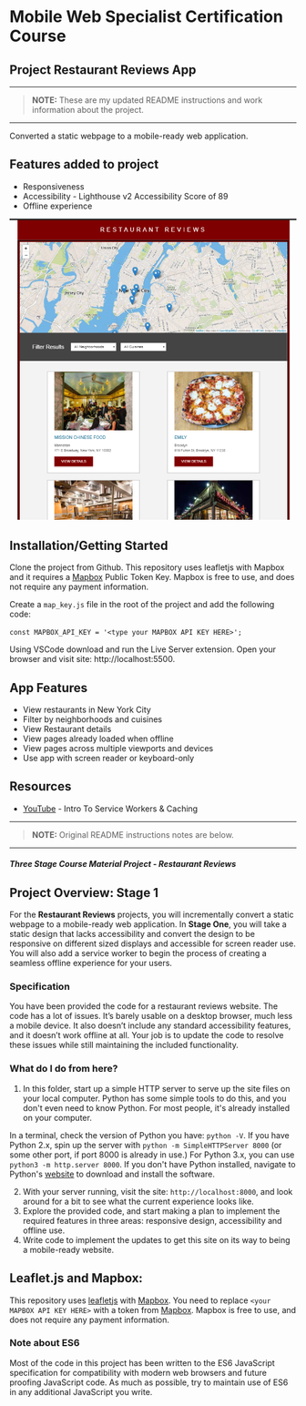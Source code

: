 # Mobile Web Specialist Certification Course

## Project Restaurant Reviews App

---
> **NOTE:** These are my updated README instructions and work information about the project.
---
Converted a static webpage to a mobile-ready web application.

## Features added to project

* Responsiveness
* Accessibility - Lighthouse v2 Accessibility Score of 89
* Offline experience

![Restaurant Reviews App Screenshot](RestaurantReviewsApp.png)

## Installation/Getting Started

Clone the project from Github. This repository uses leafletjs with Mapbox and it requires a [Mapbox](https://www.mapbox.com/) Public Token Key. Mapbox is free to use, and does not require any payment information.

Create a `map_key.js` file in the root of the project and add the following code:

`const MAPBOX_API_KEY = '<type your MAPBOX API KEY HERE>';`

Using VSCode download and run the Live Server extension. Open your browser and visit site: http://localhost:5500.

## App Features

* View restaurants in New York City
* Filter by neighborhoods and cuisines
* View Restaurant details
* View pages already loaded when offline
* View pages across multiple viewports and devices
* Use app with screen reader or keyboard-only

## Resources

* [YouTube](https://www.youtube.com/watch?v=ksXwaWHCW6k&t=0s&list=PLfYR7oYhwToYr0uQXVcs3Mifq_5lmtpkt&index=35) - Intro To Service Workers & Caching

---
> **NOTE:** Original README instructions notes are below.
---

#### _Three Stage Course Material Project - Restaurant Reviews_

## Project Overview: Stage 1

For the **Restaurant Reviews** projects, you will incrementally convert a static webpage to a mobile-ready web application. In **Stage One**, you will take a static design that lacks accessibility and convert the design to be responsive on different sized displays and accessible for screen reader use. You will also add a service worker to begin the process of creating a seamless offline experience for your users.

### Specification

You have been provided the code for a restaurant reviews website. The code has a lot of issues. It’s barely usable on a desktop browser, much less a mobile device. It also doesn’t include any standard accessibility features, and it doesn’t work offline at all. Your job is to update the code to resolve these issues while still maintaining the included functionality.

### What do I do from here?

1. In this folder, start up a simple HTTP server to serve up the site files on your local computer. Python has some simple tools to do this, and you don't even need to know Python. For most people, it's already installed on your computer.

In a terminal, check the version of Python you have: `python -V`. If you have Python 2.x, spin up the server with `python -m SimpleHTTPServer 8000` (or some other port, if port 8000 is already in use.) For Python 3.x, you can use `python3 -m http.server 8000`. If you don't have Python installed, navigate to Python's [website](https://www.python.org/) to download and install the software.

2. With your server running, visit the site: `http://localhost:8000`, and look around for a bit to see what the current experience looks like.
3. Explore the provided code, and start making a plan to implement the required features in three areas: responsive design, accessibility and offline use.
4. Write code to implement the updates to get this site on its way to being a mobile-ready website.

## Leaflet.js and Mapbox:

This repository uses [leafletjs](https://leafletjs.com/) with [Mapbox](https://www.mapbox.com/). You need to replace `<your MAPBOX API KEY HERE>` with a token from [Mapbox](https://www.mapbox.com/). Mapbox is free to use, and does not require any payment information.

### Note about ES6

Most of the code in this project has been written to the ES6 JavaScript specification for compatibility with modern web browsers and future proofing JavaScript code. As much as possible, try to maintain use of ES6 in any additional JavaScript you write.



